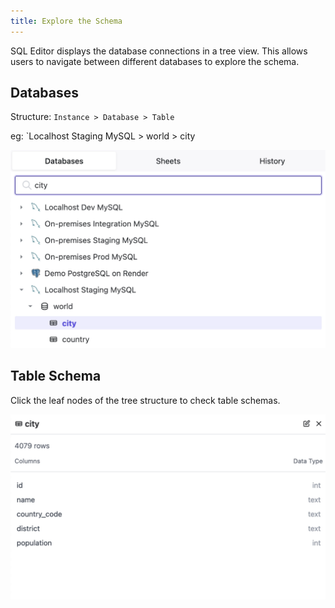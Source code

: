 ```yaml
---
title: Explore the Schema
---
```


SQL Editor displays the database connections in a tree view. This allows users to navigate between different databases to explore the schema.

## Databases

Structure: `Instance > Database > Table`

eg: `Localhost Staging MySQL > world > city

![Databases](/static/docs-assets/sql-editor_databases-search.webp)

## Table Schema

Click the leaf nodes of the tree structure to check table schemas.

![Table Schema](/static/docs-assets/sql-editor_databases-table-schema.webp)
